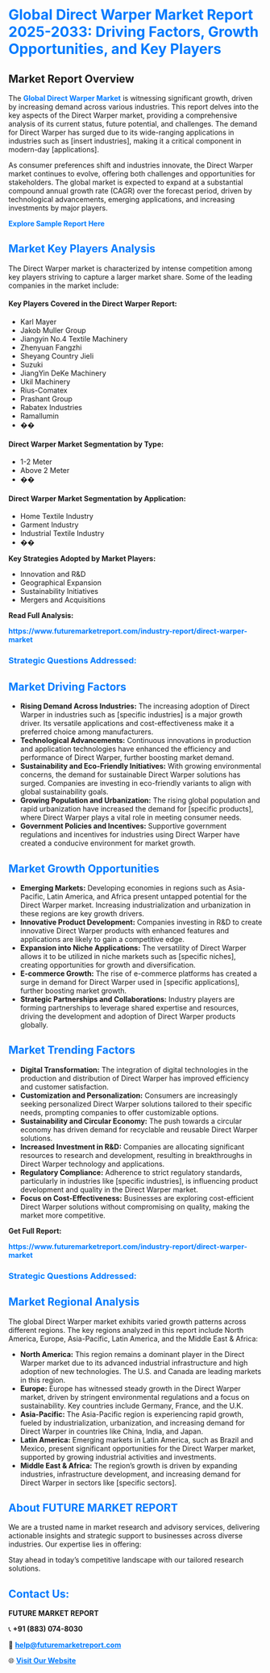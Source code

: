 <h1 style="color: #007BFF;">Global Direct Warper Market Report 2025-2033: Driving Factors, Growth Opportunities, and Key Players</h1>

<section id="overview">
<h2>Market Report Overview</h2>
<p>The <a href="https://www.futuremarketreport.com/industry-report/direct-warper-market" style="color: #007BFF; text-decoration: none;"><strong>Global Direct Warper Market</strong></a> is witnessing significant growth, driven by increasing demand across various industries. This report delves into the key aspects of the Direct Warper market, providing a comprehensive analysis of its current status, future potential, and challenges. The demand for Direct Warper has surged due to its wide-ranging applications in industries such as [insert industries], making it a critical component in modern-day [applications].</p>
<p>As consumer preferences shift and industries innovate, the Direct Warper market continues to evolve, offering both challenges and opportunities for stakeholders. The global market is expected to expand at a substantial compound annual growth rate (CAGR) over the forecast period, driven by technological advancements, emerging applications, and increasing investments by major players.</p>
</section>

<section id="overview">
<p><a href="https://www.futuremarketreport.com/request-sample/reportId=117288" style="color: #007BFF; text-decoration: none;"><strong>Explore Sample Report Here</strong></a></p>
</section>

<section id="key-players">
<h2 style="color: #007BFF;">Market Key Players Analysis</h2>
<p>The Direct Warper market is characterized by intense competition among key players striving to capture a larger market share. Some of the leading companies in the market include:</p>
<h4>Key Players Covered in the Direct Warper Report:</h4>
<ul><li>Karl Mayer</li><li>Jakob Muller Group</li><li>Jiangyin No.4 Textile Machinery</li><li>Zhenyuan Fangzhi</li><li>Sheyang Country Jieli</li><li>Suzuki</li><li>JiangYin DeKe Machinery</li><li>Ukil Machinery</li><li>Rius-Comatex</li><li>Prashant Group</li><li>Rabatex Industries</li><li>Ramallumin</li><li>��</li></ul>
<h4>Direct Warper Market Segmentation by Type:</h4>
<ul><li>1-2 Meter</li><li>Above 2 Meter</li><li>��</li></ul>

<h4>Direct Warper Market Segmentation by Application:</h4>
<ul><li>Home Textile Industry</li><li>Garment Industry</li><li>Industrial Textile Industry</li><li>��</li></ul>
<p><strong>Key Strategies Adopted by Market Players:</strong></p>
<ul>
<li>Innovation and R&D</li>
<li>Geographical Expansion</li>
<li>Sustainability Initiatives</li>
<li>Mergers and Acquisitions</li>
</ul>
</section>

<section>
<p><strong>Read Full Analysis: </strong></p><a href="https://www.futuremarketreport.com/industry-report/direct-warper-market" style="color: #007BFF; text-decoration: none;"><strong>https://www.futuremarketreport.com/industry-report/direct-warper-market</strong></a>
<h3 style="color: #007BFF;">Strategic Questions Addressed:</h3>
</section>

<section id="driving-factors">
<h2 style="color: #007BFF;">Market Driving Factors</h2>
<ul>
<li><strong>Rising Demand Across Industries:</strong> The increasing adoption of Direct Warper in industries such as [specific industries] is a major growth driver. Its versatile applications and cost-effectiveness make it a preferred choice among manufacturers.</li>
<li><strong>Technological Advancements:</strong> Continuous innovations in production and application technologies have enhanced the efficiency and performance of Direct Warper, further boosting market demand.</li>
<li><strong>Sustainability and Eco-Friendly Initiatives:</strong> With growing environmental concerns, the demand for sustainable Direct Warper solutions has surged. Companies are investing in eco-friendly variants to align with global sustainability goals.</li>
<li><strong>Growing Population and Urbanization:</strong> The rising global population and rapid urbanization have increased the demand for [specific products], where Direct Warper plays a vital role in meeting consumer needs.</li>
<li><strong>Government Policies and Incentives:</strong> Supportive government regulations and incentives for industries using Direct Warper have created a conducive environment for market growth.</li>
</ul>
</section>

<section id="growth-opportunities">
<h2 style="color: #007BFF;">Market Growth Opportunities</h2>
<ul>
<li><strong>Emerging Markets:</strong> Developing economies in regions such as Asia-Pacific, Latin America, and Africa present untapped potential for the Direct Warper market. Increasing industrialization and urbanization in these regions are key growth drivers.</li>
<li><strong>Innovative Product Development:</strong> Companies investing in R&D to create innovative Direct Warper products with enhanced features and applications are likely to gain a competitive edge.</li>
<li><strong>Expansion into Niche Applications:</strong> The versatility of Direct Warper allows it to be utilized in niche markets such as [specific niches], creating opportunities for growth and diversification.</li>
<li><strong>E-commerce Growth:</strong> The rise of e-commerce platforms has created a surge in demand for Direct Warper used in [specific applications], further boosting market growth.</li>
<li><strong>Strategic Partnerships and Collaborations:</strong> Industry players are forming partnerships to leverage shared expertise and resources, driving the development and adoption of Direct Warper products globally.</li>
</ul>
</section>

<section id="trending-factors">
<h2 style="color: #007BFF;">Market Trending Factors</h2>
<ul>
<li><strong>Digital Transformation:</strong> The integration of digital technologies in the production and distribution of Direct Warper has improved efficiency and customer satisfaction.</li>
<li><strong>Customization and Personalization:</strong> Consumers are increasingly seeking personalized Direct Warper solutions tailored to their specific needs, prompting companies to offer customizable options.</li>
<li><strong>Sustainability and Circular Economy:</strong> The push towards a circular economy has driven demand for recyclable and reusable Direct Warper solutions.</li>
<li><strong>Increased Investment in R&D:</strong> Companies are allocating significant resources to research and development, resulting in breakthroughs in Direct Warper technology and applications.</li>
<li><strong>Regulatory Compliance:</strong> Adherence to strict regulatory standards, particularly in industries like [specific industries], is influencing product development and quality in the Direct Warper market.</li>
<li><strong>Focus on Cost-Effectiveness:</strong> Businesses are exploring cost-efficient Direct Warper solutions without compromising on quality, making the market more competitive.</li>
</ul>
</section>

<section>
<p><strong>Get Full Report: </strong></p><a href="https://www.futuremarketreport.com/industry-report/direct-warper-market" style="color: #007BFF; text-decoration: none;"><strong>https://www.futuremarketreport.com/industry-report/direct-warper-market</strong></a>
<h3 style="color: #007BFF;">Strategic Questions Addressed:</h3>
</section>


<section id="regional-analysis">
<h2 style="color: #007BFF;">Market Regional Analysis</h2>
<p>The global Direct Warper market exhibits varied growth patterns across different regions. The key regions analyzed in this report include North America, Europe, Asia-Pacific, Latin America, and the Middle East & Africa:</p>
<ul>
<li><strong>North America:</strong> This region remains a dominant player in the Direct Warper market due to its advanced industrial infrastructure and high adoption of new technologies. The U.S. and Canada are leading markets in this region.</li>
<li><strong>Europe:</strong> Europe has witnessed steady growth in the Direct Warper market, driven by stringent environmental regulations and a focus on sustainability. Key countries include Germany, France, and the U.K.</li>
<li><strong>Asia-Pacific:</strong> The Asia-Pacific region is experiencing rapid growth, fueled by industrialization, urbanization, and increasing demand for Direct Warper in countries like China, India, and Japan.</li>
<li><strong>Latin America:</strong> Emerging markets in Latin America, such as Brazil and Mexico, present significant opportunities for the Direct Warper market, supported by growing industrial activities and investments.</li>
<li><strong>Middle East & Africa:</strong> The region’s growth is driven by expanding industries, infrastructure development, and increasing demand for Direct Warper in sectors like [specific sectors].</li>
</ul>
</section>

<footer>
<h2 style="color: #007BFF;">About FUTURE MARKET REPORT</h2>
<p>We are a trusted name in market research and advisory services, delivering actionable insights and strategic support to businesses across diverse industries. Our expertise lies in offering:</p>

<p>Stay ahead in today’s competitive landscape with our tailored research solutions.</p>

<h2 style="color: #007BFF;">Contact Us:</h2>
<p><strong>FUTURE MARKET REPORT</strong></p>
<p>📞 <strong>+91 (883) 074-8030</strong></p>
<p>📧 <strong><a href="mailto:help@futuremarketreport.com" style="color: #007BFF;">help@futuremarketreport.com</a></strong></p>
<p>🌐 <strong><a href="https://www.futuremarketreport.com/" style="color: #007BFF;">Visit Our Website</a></strong></p>
</footer>